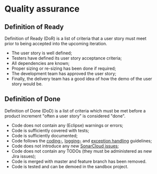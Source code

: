 # Quality assurance

## Definition of Ready

Definition of Ready (DoR) is a list of criteria that a user story must meet prior to being accepted into the upcoming iteration.

* The user story is well defined;
* Testers have defined its user story acceptance criteria;
* All dependencies are known;
* Proper sizing or re-sizing has been done if required;
* The development team has approved the user story;
* Finally, the delivery team has a good idea of how the demo of the user story would be.

## Definition of Done

Definition of Done (DoD) is a list of criteria which must be met before a product increment "often a user story" is considered "done".

* Code does not contain any (Eclipse) warnings or errors;
* Code is sufficiently covered with tests;
* Code is sufficiently documented;
* Code follows the [coding-](coding.md), [logging-](logging.md) and [exception handling](exception-handling.md) guidelines;
* Code does not introduce any new [SonarCloud issues][1];
* Code does not contain any TODOs (they must be administered as new Jira issues);
* Code is merged with master and feature branch has been removed.
* Code is tested and can be demoed in the sandbox project.

[1]: https://sonarcloud.io/organizations/dotwebstack/projects
